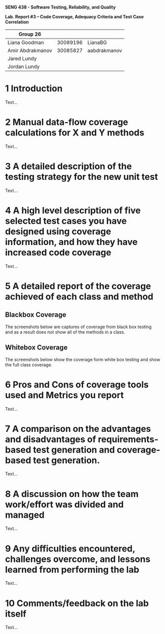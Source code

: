 **SENG 438 - Software Testing, Reliability, and Quality**

**Lab. Report #3 – Code Coverage, Adequacy Criteria and Test Case Correlation**

| Group 26         |          |              |
| ---------------- | -------- | ------------ |
| Liana Goodman    | 30089196 | LianaBG      |
| Amir Abdrakmanov | 30085827 | aabdrakmanov |
| Jared Lundy      |          |              |
| Jordan Lundy     |          |              |

# 1 Introduction

Text…

# 2 Manual data-flow coverage calculations for X and Y methods

Text…

# 3 A detailed description of the testing strategy for the new unit test

Text…

# 4 A high level description of five selected test cases you have designed using coverage information, and how they have increased code coverage

Text…

# 5 A detailed report of the coverage achieved of each class and method 
## Blackbox Coverage
The screenshots below are captures of coverage from black box testing and as a result does not show all of the methods in a class.
## Whitebox Coverage
The screenshots below show the coverage form white box testing and show the full class coverage.

# 6 Pros and Cons of coverage tools used and Metrics you report

Text…

# 7 A comparison on the advantages and disadvantages of requirements-based test generation and coverage-based test generation.

Text…

# 8 A discussion on how the team work/effort was divided and managed

Text…

# 9 Any difficulties encountered, challenges overcome, and lessons learned from performing the lab

Text…

# 10 Comments/feedback on the lab itself

Text…
